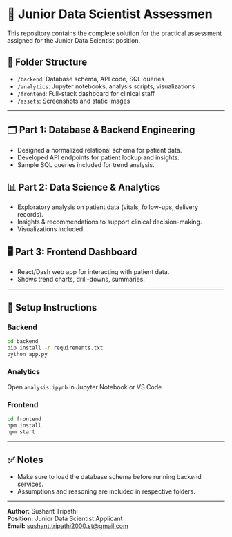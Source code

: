 # 🧠 Junior Data Scientist Assessmen

This repository contains the complete solution for the practical assessment assigned for the Junior Data Scientist position.

## 📁 Folder Structure

- `/backend`: Database schema, API code, SQL queries
- `/analytics`: Jupyter notebooks, analysis scripts, visualizations
- `/frontend`: Full-stack dashboard for clinical staff
- `/assets`: Screenshots and static images

---

## 🗂️ Part 1: Database & Backend Engineering

- Designed a normalized relational schema for patient data.
- Developed API endpoints for patient lookup and insights.
- Sample SQL queries included for trend analysis.

## 📊 Part 2: Data Science & Analytics

- Exploratory analysis on patient data (vitals, follow-ups, delivery records).
- Insights & recommendations to support clinical decision-making.
- Visualizations included.

## 🖥️ Part 3: Frontend Dashboard

- React/Dash web app for interacting with patient data.
- Shows trend charts, drill-downs, summaries.

---

## 🚀 Setup Instructions

### Backend
```bash
cd backend
pip install -r requirements.txt
python app.py
```

### Analytics
Open `analysis.ipynb` in Jupyter Notebook or VS Code

### Frontend
```bash
cd frontend
npm install
npm start
```

---

## ✅ Notes

- Make sure to load the database schema before running backend services.
- Assumptions and reasoning are included in respective folders.

---

**Author:** Sushant Tripathi  
**Position:** Junior Data Scientist Applicant  
**Email:** sushant.tripathi2000.st@gmail.com
